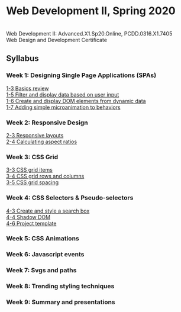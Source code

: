 # Web Development II, Spring 2020
<br>Web Development II: Advanced.X1.Sp20.Online, PCDD.0316.X1.7405
<br>Web Design and Development Certificate

## Syllabus
### Week 1: Designing Single Page Applications (SPAs)
[1-3 Basics review](https://3milychu.github.io/webdevII_sp20/week1/1-3.html)<br>
[1-5 Filter and display data based on user input](https://3milychu.github.io/webdevII_sp20/week1/1-5.html)<br>
[1-6 Create and display DOM elements from dynamic data](https://3milychu.github.io/webdevII_sp20/week1/1-6.html)<br>
[1-7 Adding simple microanimation to behaviors](https://3milychu.github.io/webdevII_sp20/week1/1-7.html)<br>

### Week 2: Responsive Design
[2-3 Responsive layouts](https://3milychu.github.io/webdevII_sp20/week2/2-3.html)<br>
[2-4 Calculating aspect ratios](https://3milychu.github.io/webdevII_sp20/week2/2-4.html)<br>

### Week 3: CSS Grid
[3-3 CSS grid items](https://3milychu.github.io/webdevII_sp20/week3/3-3.html)<br>
[3-4 CSS grid rows and columns](https://3milychu.github.io/webdevII_sp20/week3/3-4.html)<br>
[3-5 CSS grid spacing](https://3milychu.github.io/webdevII_sp20/week3/3-5.html)<br>

### Week 4: CSS Selectors & Pseudo-selectors
[4-3 Create and style a search box](https://3milychu.github.io/webdevII_sp20/week4/4-3/template.html)<br>
[4-4 Shadow DOM](https://3milychu.github.io/webdevII_sp20/week4/4-4.html)<br>
[4-6 Project template](https://3milychu.github.io/webdevII_sp20/week4/4-3/template.html)<br>

### Week 5: CSS Animations
### Week 6: Javascript events
### Week 7: Svgs and paths
### Week 8: Trending styling techniques
### Week 9: Summary and presentations
